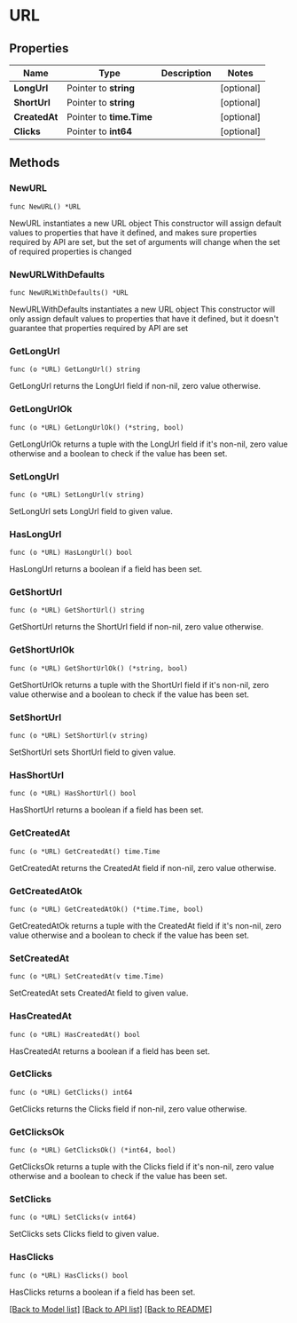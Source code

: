 # URL

## Properties

Name | Type | Description | Notes
------------ | ------------- | ------------- | -------------
**LongUrl** | Pointer to **string** |  | [optional] 
**ShortUrl** | Pointer to **string** |  | [optional] 
**CreatedAt** | Pointer to **time.Time** |  | [optional] 
**Clicks** | Pointer to **int64** |  | [optional] 

## Methods

### NewURL

`func NewURL() *URL`

NewURL instantiates a new URL object
This constructor will assign default values to properties that have it defined,
and makes sure properties required by API are set, but the set of arguments
will change when the set of required properties is changed

### NewURLWithDefaults

`func NewURLWithDefaults() *URL`

NewURLWithDefaults instantiates a new URL object
This constructor will only assign default values to properties that have it defined,
but it doesn't guarantee that properties required by API are set

### GetLongUrl

`func (o *URL) GetLongUrl() string`

GetLongUrl returns the LongUrl field if non-nil, zero value otherwise.

### GetLongUrlOk

`func (o *URL) GetLongUrlOk() (*string, bool)`

GetLongUrlOk returns a tuple with the LongUrl field if it's non-nil, zero value otherwise
and a boolean to check if the value has been set.

### SetLongUrl

`func (o *URL) SetLongUrl(v string)`

SetLongUrl sets LongUrl field to given value.

### HasLongUrl

`func (o *URL) HasLongUrl() bool`

HasLongUrl returns a boolean if a field has been set.

### GetShortUrl

`func (o *URL) GetShortUrl() string`

GetShortUrl returns the ShortUrl field if non-nil, zero value otherwise.

### GetShortUrlOk

`func (o *URL) GetShortUrlOk() (*string, bool)`

GetShortUrlOk returns a tuple with the ShortUrl field if it's non-nil, zero value otherwise
and a boolean to check if the value has been set.

### SetShortUrl

`func (o *URL) SetShortUrl(v string)`

SetShortUrl sets ShortUrl field to given value.

### HasShortUrl

`func (o *URL) HasShortUrl() bool`

HasShortUrl returns a boolean if a field has been set.

### GetCreatedAt

`func (o *URL) GetCreatedAt() time.Time`

GetCreatedAt returns the CreatedAt field if non-nil, zero value otherwise.

### GetCreatedAtOk

`func (o *URL) GetCreatedAtOk() (*time.Time, bool)`

GetCreatedAtOk returns a tuple with the CreatedAt field if it's non-nil, zero value otherwise
and a boolean to check if the value has been set.

### SetCreatedAt

`func (o *URL) SetCreatedAt(v time.Time)`

SetCreatedAt sets CreatedAt field to given value.

### HasCreatedAt

`func (o *URL) HasCreatedAt() bool`

HasCreatedAt returns a boolean if a field has been set.

### GetClicks

`func (o *URL) GetClicks() int64`

GetClicks returns the Clicks field if non-nil, zero value otherwise.

### GetClicksOk

`func (o *URL) GetClicksOk() (*int64, bool)`

GetClicksOk returns a tuple with the Clicks field if it's non-nil, zero value otherwise
and a boolean to check if the value has been set.

### SetClicks

`func (o *URL) SetClicks(v int64)`

SetClicks sets Clicks field to given value.

### HasClicks

`func (o *URL) HasClicks() bool`

HasClicks returns a boolean if a field has been set.


[[Back to Model list]](../README.md#documentation-for-models) [[Back to API list]](../README.md#documentation-for-api-endpoints) [[Back to README]](../README.md)


